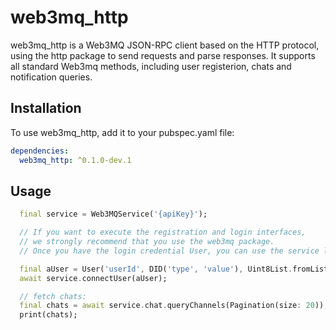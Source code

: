 # web3mq_http

web3mq_http is a Web3MQ JSON-RPC client based on the HTTP protocol, using the http package to send requests and parse responses. It supports all standard Web3mq methods, including user registerion, chats and notification queries.

## Installation

To use web3mq_http, add it to your pubspec.yaml file:

```yaml
dependencies:
  web3mq_http: ^0.1.0-dev.1
```

## Usage

```dart
  final service = Web3MQService('{apiKey}');

  // If you want to execute the registration and login interfaces,
  // we strongly recommend that you use the web3mq package.
  // Once you have the login credential User, you can use the service like above

  final aUser = User('userId', DID('type', 'value'), Uint8List.fromList([]));
  await service.connectUser(aUser);

  // fetch chats:
  final chats = await service.chat.queryChannels(Pagination(size: 20));
  print(chats);
```
